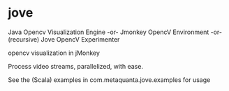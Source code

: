 jove
====
Java Opencv Visualization Engine
-or-
Jmonkey OpencV Environment
-or-
(recursive) Jove OpencV Experimenter

opencv visualization in jMonkey

Process video streams, parallelized, with ease.

See the (Scala) examples in com.metaquanta.jove.examples for usage
